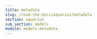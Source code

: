 ```yaml
---
title: metadata
slug: /read-the-docs/aquarius/metadata
section: aquarius
sub_section: models
module: models.metadata
---
```

